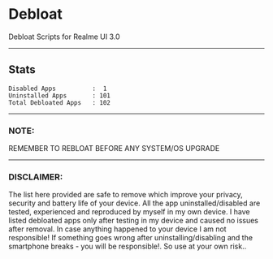 # Debloat
Debloat Scripts for Realme UI 3.0

-----

## Stats
```
Disabled Apps          :  1
Uninstalled Apps       : 101
Total Debloated Apps   : 102
```

-----

### NOTE:

REMEMBER TO REBLOAT BEFORE ANY SYSTEM/OS UPGRADE

-----

### DISCLAIMER:

The list here provided are safe to remove which improve your privacy, security and battery life of your device. All the app uninstalled/disabled are tested, experienced and reproduced by myself in my own device. I have listed debloated apps only after testing in my device and caused no issues after removal. In case anything happened to your device I am not responsible! If something goes wrong after uninstalling/disabling and the smartphone breaks - you will be responsible!. So use at your own risk..

